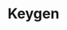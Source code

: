---
git: https://github.com/keygen-sh
logohandle: keygensh
sort: keygen
title: Keygen
twitter: https://x.com/keygen_sh
website: https://keygen.sh/
---